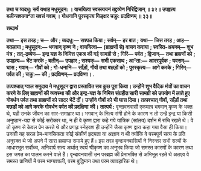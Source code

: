 **तथा च व्यदधु: सर्वं यथाह मधुसूदन: ।** **वाचयित्वा स्वस्त्ययनं तद्द्रव्येण गिरिद्विजान् ॥ ३२॥** **उपहृत्य बलीन्सश्यगा²ता यवसं गवाम् ।** **गोधनानि पुरस्कृत्य गिङ्क्षर चक्रु: प्रदक्षिणम् ॥ ३३॥** 

**शब्दार्थ** 

**तथा—** **इस तरह** **; च—** **और** **; व्यदधु:—** **सश्पन्न किया** **; सर्वम्—** **हर बात** **; यथा—** **जिस तरह** **; आह—** **बतलाया** **; मधुसूदन:—** **भगवान् कृष्ण ने** **; वाचयित्वा—** **(ब्राह्मणों से) वाचन कराया** **; स्वस्ति-अयनम्—** **शुभ मंत्र** **; तत्-द्रव्येण—** **इन्द्र यज्ञ के निमित्त** **एकत्र की गई सामग्री से** **; गिरि—** **पर्वत** **; द्विजान्—** **तथा ब्रह्मणों को** **; उपहृत्य—** **भेंट करके** **; बलीन्—** **उपहार** **; सश्यक्—** **सभी** **एकसाथ** **; आ²ता:—** **आदरपूर्वक** **; यवसम्—** **घास** **; गवाम्—** **गौवों को** **; गो-धनानि—** **साँड़ों, गौवों तथा बछड़ों को** **; पुरस्कृत्य—** **आगे करके** **; गिरिम्—** **पर्वत की** **; चक्रु:—** **की** **; प्रदक्षिणम्—** **प्रदक्षिणा।** **.** 

**तत्पश्चात् ग्वाल समुदाय ने मधुसूदन द्वारा प्रस्तावित सब कुछ पूरा किया। उन्होंने शुभ वैदिक** **मंत्रों का वाचन करने के लिए ब्राह्मणों की व्यवस्था की और इन्द्र-यज्ञ के निमित्त संग्रहीत सारी** **सामग्री को उपयोग में लाते हुए गोवर्धन पर्वत तथा ब्राह्मणों को सादर भेंटें दीं। उन्होंने गौवों को** **भी घास दिया। तत्पश्चात् गौवों, साँड़ों तथा बछड़ों को आगे करके गोवर्धन पर्वत की प्रदक्षिणा** **की।** **तात्पर्य :** वृन्दावनवासी एकमात्र भगवान् कृष्ण के भक्त थे, यही उनके जीवन का सार-समाहार था। भगवान् के नित्य संगी होने के कारण न तो उन्हें इन्द्र या किसी अनुष्ठान-यज्ञ से कोई सरोकार था, न ही वे कृष्ण द्वारा कहे गये यांत्रिक (सांलय) दर्शन में रुचि रखते थे। वे तो कृष्ण से केवल प्रेम करते थे और प्रगाढ़ स्नेहवश ही उन्होंने जैसा कृष्ण द्वारा कहा गया वैसा ही किया। उनकी यह सरल प्रेम-मानसिकता कोई संकीर्ण हृदयता या अज्ञान न थी क्योंकि वे परमपूर्ण सत्य के प्रति अनुरक्त थे जो अपने में सारा ब्रह्माण्ड समाये हुए हैं। इस तरह वृन्दावनवासियों ने निरन्तर सभी सत्यों के आधारभूत सर्वोच्च, अनिवार्य सत्य अर्थात् स्वयं श्रीकृष्ण का अनुभव किया जो समस्त कारणों के कारण तथा इस जगत का पालन करने वाले हैं। वृन्दावनवासी उन परब्रह्म की प्रेमाभक्ति से अभिभूत रहते थे अतएव वे समस्त प्राणियों में परम भाग्यशाली, परम बुद्धिमान तथा परम व्यावहारिक थे।  